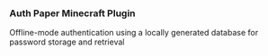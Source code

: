 ### Auth Paper Minecraft Plugin
Offline-mode authentication using a locally generated database for password storage and retrieval